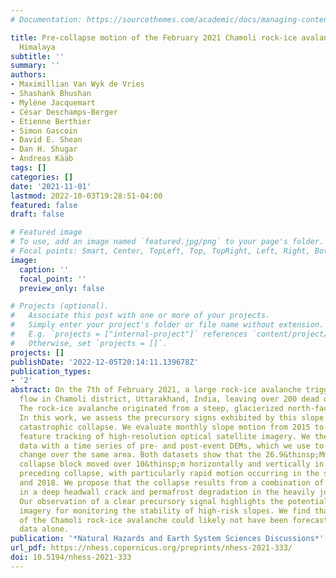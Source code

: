 ```yaml
---
# Documentation: https://sourcethemes.com/academic/docs/managing-content/

title: Pre-collapse motion of the February 2021 Chamoli rock-ice avalanche, Indian
  Himalaya
subtitle: ''
summary: ''
authors:
- Maximillian Van Wyk de Vries
- Shashank Bhushan
- Mylène Jacquemart
- César Deschamps-Berger
- Etienne Berthier
- Simon Gascoin
- David E. Shean
- Dan H. Shugar
- Andreas Kääb
tags: []
categories: []
date: '2021-11-01'
lastmod: 2022-10-03T19:28:51-04:00
featured: false
draft: false

# Featured image
# To use, add an image named `featured.jpg/png` to your page's folder.
# Focal points: Smart, Center, TopLeft, Top, TopRight, Left, Right, BottomLeft, Bottom, BottomRight.
image:
  caption: ''
  focal_point: ''
  preview_only: false

# Projects (optional).
#   Associate this post with one or more of your projects.
#   Simply enter your project's folder or file name without extension.
#   E.g. `projects = ["internal-project"]` references `content/project/deep-learning/index.md`.
#   Otherwise, set `projects = []`.
projects: []
publishDate: '2022-12-05T20:14:11.139678Z'
publication_types:
- '2'
abstract: On the 7th of February 2021, a large rock-ice avalanche triggered a debris
  flow in Chamoli district, Uttarakhand, India, leaving over 200 dead or missing.
  The rock-ice avalanche originated from a steep, glacierized north-facing slope.
  In this work, we assess the precursory signs exhibited by this slope prior to the
  catastrophic collapse. We evaluate monthly slope motion from 2015 to 2021 through
  feature tracking of high-resolution optical satellite imagery. We then combine these
  data with a time series of pre- and post-event DEMs, which we use to evaluate elevation
  change over the same area. Both datasets show that the 26.9&thinsp;Mm$^textrm3$
  collapse block moved over 10&thinsp;m horizontally and vertically in the five years
  preceding collapse, with particularly rapid motion occurring in the summers of 2017
  and 2018. We propose that the collapse results from a combination of snow-loading
  in a deep headwall crack and permafrost degradation in the heavily jointed bedrock.
  Our observation of a clear precursory signal highlights the potential of satellite
  imagery for monitoring the stability of high-risk slopes. We find that the timing
  of the Chamoli rock-ice avalanche could likely not have been forecast from satellite
  data alone.
publication: '*Natural Hazards and Earth System Sciences Discussions*'
url_pdf: https://nhess.copernicus.org/preprints/nhess-2021-333/
doi: 10.5194/nhess-2021-333
---
```

